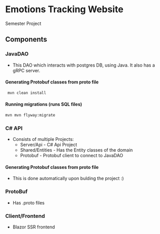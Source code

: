 # Emotions Tracking Website
Semester Project
## Components
### JavaDAO 
- This DAO which interacts with postgres DB, using Java. It also has a gRPC server.
#### Generating Protobuf classes from proto file
```bash
 mvn clean install
```
#### Running migrations (runs SQL files)
```bash
mvn mvn flyway:migrate
```
### C# API
- Consists of multiple Projects:
	- Server/Api - C# Api Project
	- Shared/Entities  - Has the Entity classes of the domain
	- Protobuf - Protobuf client to connect to JavaDAO
#### Generating Protobuf classes from proto file
- This is done automatically upon bulding the project :)
### ProtoBuf
- Has .proto files
### Client/Frontend
- Blazor SSR frontend

